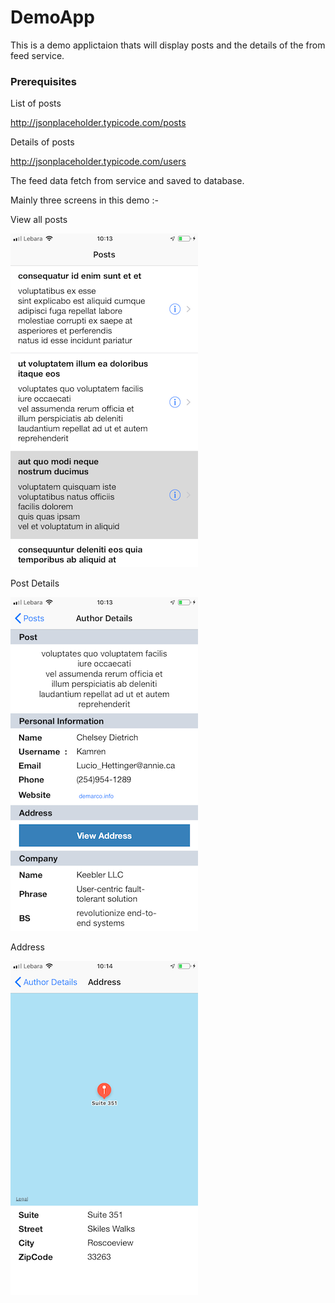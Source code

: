 # DemoApp
This is a demo applictaion thats will display posts and the details of the from feed service.

### Prerequisites


List of posts

http://jsonplaceholder.typicode.com/posts

Details of posts

http://jsonplaceholder.typicode.com/users

The feed data fetch from service and saved to database.

Mainly three screens in this demo :- 

View all posts

![Screenshot](screenshot.png) 

Post Details

![Screenshot](screenshot1.png) 

Address

![Screenshot](screenshot2.png) 


